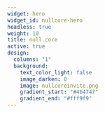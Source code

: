 ```yaml
---
widget: hero
widget_id: nullcore-hero
headless: true
weight: 10
title: null.core
active: true
design:
  columns: "1"
  background:
    text_color_light: false
    image_darken: 0
    image: nullcoreinvite.png
    gradient_start: "#4b4747"
    gradient_end: "#fff9f9"
---
```

